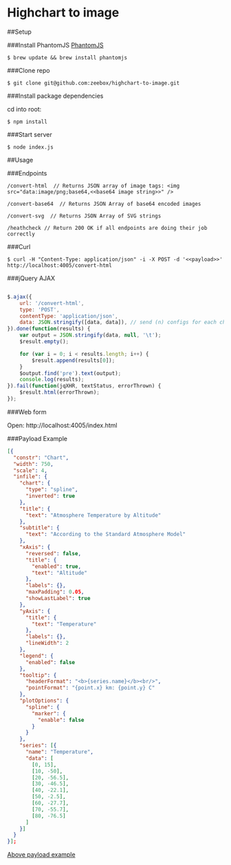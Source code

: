 Highchart to image
==================

##Setup

###Install PhantomJS
[PhantomJS](http://phantomjs.org/)

    $ brew update && brew install phantomjs

###Clone repo

    $ git clone git@github.com:zeebox/highchart-to-image.git


###Install package dependencies

cd into root:

    $ npm install


###Start server

    $ node index.js

##Usage

###Endpoints

    /convert-html  // Returns JSON array of image tags: <img src="data:image/png;base64,<<base64 image string>>" />

    /convert-base64  // Returns JSON Array of base64 encoded images

    /convert-svg  // Returns JSON Array of SVG strings

    /heathcheck // Return 200 OK if all endpoints are doing their job correctly

###Curl

    $ curl -H "Content-Type: application/json" -i -X POST -d '<<payload>>'  http://localhost:4005/convert-html

###jQuery AJAX
```javascript

$.ajax({
    url: '/convert-html',
    type: 'POST',
    contentType: 'application/json',
    data: JSON.stringify([data, data]), // send (n) configs for each chart
}).done(function(results) {
    var output = JSON.stringify(data, null, '\t');
    $result.empty();

    for (var i = 0; i < results.length; i++) {
        $result.append(results[0]);
    }
    $output.find('pre').text(output);
    console.log(results);
}).fail(function(jqXHR, textStatus, errorThrown) {
    $result.html(errorThrown);
});

```
###Web form

Open: http://localhost:4005/index.html

###Payload Example
```json
[{
  "constr": "Chart",
  "width": 750,
  "scale": 4,
  "infile": {
    "chart": {
      "type": "spline",
      "inverted": true
    },
    "title": {
      "text": "Atmosphere Temperature by Altitude"
    },
    "subtitle": {
      "text": "According to the Standard Atmosphere Model"
    },
    "xAxis": {
      "reversed": false,
      "title": {
        "enabled": true,
        "text": "Altitude"
      },
      "labels": {},
      "maxPadding": 0.05,
      "showLastLabel": true
    },
    "yAxis": {
      "title": {
        "text": "Temperature"
      },
      "labels": {},
      "lineWidth": 2
    },
    "legend": {
      "enabled": false
    },
    "tooltip": {
      "headerFormat": "<b>{series.name}</b><br/>",
      "pointFormat": "{point.x} km: {point.y} C"
    },
    "plotOptions": {
      "spline": {
        "marker": {
          "enable": false
        }
      }
    },
    "series": [{
      "name": "Temperature",
      "data": [
        [0, 15],
        [10, -50],
        [20, -56.5],
        [30, -46.5],
        [40, -22.1],
        [50, -2.5],
        [60, -27.7],
        [70, -55.7],
        [80, -76.5]
      ]
    }]
  }
}];
```
[Above payload example](http://www.highcharts.com/demo/spline-inverted)
